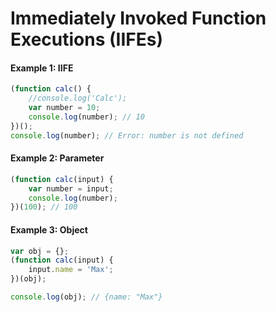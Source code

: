 # Immediately Invoked Function Executions (IIFEs)
#### Example 1: IIFE
```javascript
(function calc() {
    //console.log('Calc');
    var number = 10;
    console.log(number); // 10
})();
console.log(number); // Error: number is not defined
```

#### Example 2: Parameter
```javascript
(function calc(input) {
    var number = input;
    console.log(number); 
})(100); // 100
```

#### Example 3: Object
```javascript
var obj = {};
(function calc(input) {
    input.name = 'Max';
})(obj);

console.log(obj); // {name: "Max"}
```